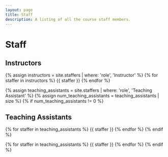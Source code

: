 ```yaml
---
layout: page
title: Staff
description: A listing of all the course staff members.
---
```


# Staff

<!--- Staff information is stored in the `_staffers` directory and rendered according to the layout file, `_layouts/staffer.html`. --->


## Instructors

{% assign instructors = site.staffers | where: 'role', 'Instructor' %}
{% for staffer in instructors %}
{{ staffer }}
{% endfor %}


{% assign teaching_assistants = site.staffers | where: 'role', 'Teaching Assistant' %}
{% assign num_teaching_assistants = teaching_assistants | size %}
{% if num_teaching_assistants != 0 %}

## Teaching Assistants

{% for staffer in teaching_assistants %}
{{ staffer }}
{% endfor %}
{% endif %} 

{% for staffer in teaching_assistants %}
{{ staffer }}
{% endfor %}
{% endif %}